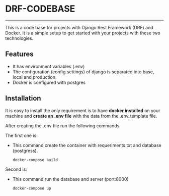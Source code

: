 # DRF-CODEBASE
------

This is a code base for projects with Django Rest Framework (DRF) and Docker. It is a simple setup to get started with your projects with these two technologies.

## Features
- It has environment variables (.env)
- The configuration (config.settings) of django is separated into base, local and production.
- Docker is configured with postgres

## Installation
It is easy to install the only requirement is to have **docker installed** on your machine and **create an .env file** with the data from the .env_template file. 

After creating the .env file run the following commands

The first one is:
- This command create the container with requeriments.txt and database (postgress).
    ```sh
    docker-compose build
    ```

Second is:
- This command run the database and server (port:8000)
    ```sh
    docker-compose up
    ```